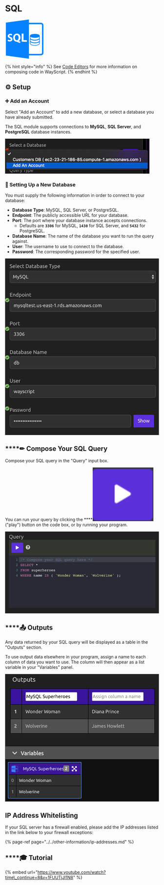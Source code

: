 # SQL

![Run queries against a SQL database.](../../.gitbook/assets/sql.png)

{% hint style="info" %}
See [Code Editors](../../getting_started/code-editors.md) for more information on composing code in WayScript.
{% endhint %}

## ⚙ Setup

### ➕ Add an Account

Select "Add an Account" to add a new database, or select a database you have already submitted.

The SQL module supports connections to **MySQL**, **SQL Server**, and **PostgreSQL** database instances.

![Select a Database or Add An Account](../../.gitbook/assets/add_account.png)

### 🌟 Setting Up a New Database

You must supply the following information in order to connect to your database:

* **Database Type**: MySQL, SQL Server, or PostgreSQL.
* **Endpoint**: The publicly accessible URL for your database.
* **Port**: The port where your database instance accepts connections.
  * Defaults are **`3306`** for MySQL, **`1430`** for SQL Server, and **`5432`** for PostgreSQL.
* **Database Name**: The name of the database you want to run the query against.
* **User**: The username to use to connect to the database.
* **Password**: The corresponding password for the specified user.

![](../../.gitbook/assets/settings.png)

## \*\*\*\*✏ **Compose Your SQL Query**

Compose your SQL query in the "Query" input box.

You can run your query by clicking the ****![](../../.gitbook/assets/play_button.png) \("play"\) button on the code box, or by running your program.

![An example SELECT statement.](../../.gitbook/assets/sql_query.png)

## \*\*\*\*📤 **Outputs**

Any data returned by your SQL query will be displayed as a table in the "Outputs" section.

To use output data elsewhere in your program, assign a name to each column of data you want to use. The column will then appear as a list variable in your "Variables" panel.

![](../../.gitbook/assets/sql_outputs.png)

## IP Address Whitelisting

If your SQL server has a firewall enabled, please add the IP addresses listed in the link below to your firewall exceptions:

{% page-ref page="../../other-information/ip-addresses.md" %}

## \*\*\*\*🎓 **Tutorial**

{% embed url="https://www.youtube.com/watch?time\_continue=8&v=1FUUTjJl1N8" %}

